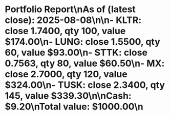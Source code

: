 # Portfolio Report\n**As of (latest close)**: 2025-08-08\n\n- KLTR: close 1.7400, qty 100, value $174.00\n- LUNG: close 1.5500, qty 60, value $93.00\n- STTK: close 0.7563, qty 80, value $60.50\n- MX: close 2.7000, qty 120, value $324.00\n- TUSK: close 2.3400, qty 145, value $339.30\n\nCash: $9.20\n**Total value**: $1000.00\n